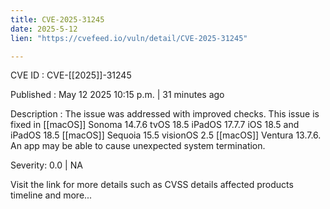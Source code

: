```yaml
---
title: CVE-2025-31245
date: 2025-5-12
lien: "https://cvefeed.io/vuln/detail/CVE-2025-31245"

---
```


CVE ID : CVE-[[2025]]-31245

Published :  May 12
2025
10:15 p.m. | 31 minutes ago

Description : The issue was addressed with improved checks. This issue is fixed in [[macOS]] Sonoma 14.7.6
tvOS 18.5
iPadOS 17.7.7
iOS 18.5 and iPadOS 18.5
[[macOS]] Sequoia 15.5
visionOS 2.5
[[macOS]] Ventura 13.7.6. An app may be able to cause unexpected system termination.

Severity: 0.0 | NA

Visit the link for more details
such as CVSS details
affected products
timeline
and more...
